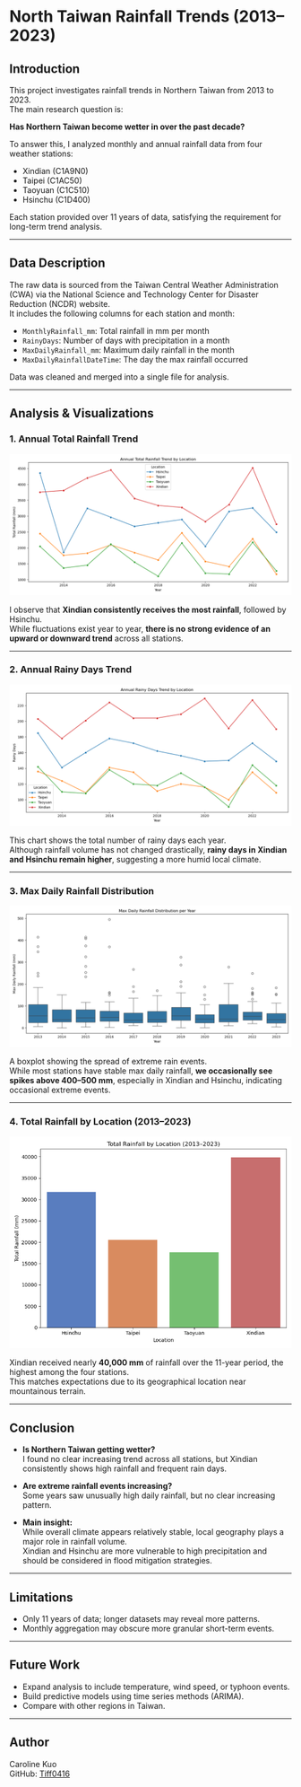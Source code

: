 # North Taiwan Rainfall Trends (2013–2023)

## Introduction

This project investigates rainfall trends in Northern Taiwan from 2013 to 2023.  
The main research question is:

**Has Northern Taiwan become wetter in over the past decade?**

To answer this, I analyzed monthly and annual rainfall data from four weather stations:
- Xindian (C1A9N0)
- Taipei (C1AC50)
- Taoyuan (C1C510)
- Hsinchu (C1D400)

Each station provided over 11 years of data, satisfying the requirement for long-term trend analysis.

---

## Data Description

The raw data is sourced from the Taiwan Central Weather Administration (CWA) via the National Science and Technology Center for Disaster Reduction (NCDR) website.  
It includes the following columns for each station and month:
- `MonthlyRainfall_mm`: Total rainfall in mm per month
- `RainyDays`: Number of days with precipitation in a month
- `MaxDailyRainfall_mm`: Maximum daily rainfall in the month
- `MaxDailyRainfallDateTime`: The day the max rainfall occurred

Data was cleaned and merged into a single file for analysis.

---

## Analysis & Visualizations

### 1. Annual Total Rainfall Trend

![](image/annual_total_rainfall_trend.png)

I observe that **Xindian consistently receives the most rainfall**, followed by Hsinchu.  
While fluctuations exist year to year, **there is no strong evidence of an upward or downward trend** across all stations.

---

### 2. Annual Rainy Days Trend

![](image/annual_rainy_days_trend.png)

This chart shows the total number of rainy days each year.  
Although rainfall volume has not changed drastically, **rainy days in Xindian and Hsinchu remain higher**, suggesting a more humid local climate.

---

### 3. Max Daily Rainfall Distribution

![](image/max_daily_rainfall_distribution.png)

A boxplot showing the spread of extreme rain events.  
While most stations have stable max daily rainfall, **we occasionally see spikes above 400–500 mm**, especially in Xindian and Hsinchu, indicating occasional extreme events.

---

### 4. Total Rainfall by Location (2013–2023)

![](image/total_rainfall_by_location_bar.png)

Xindian received nearly **40,000 mm** of rainfall over the 11-year period, the highest among the four stations.  
This matches expectations due to its geographical location near mountainous terrain.

---

## Conclusion

- **Is Northern Taiwan getting wetter?**  
    I found no clear increasing trend across all stations, but Xindian consistently shows high rainfall and frequent rain days.

- **Are extreme rainfall events increasing?**  
  Some years saw unusually high daily rainfall, but no clear increasing pattern.

- **Main insight:**  
  While overall climate appears relatively stable, local geography plays a major role in rainfall volume.  
  Xindian and Hsinchu are more vulnerable to high precipitation and should be considered in flood mitigation strategies.

---

## Limitations

- Only 11 years of data; longer datasets may reveal more patterns.
- Monthly aggregation may obscure more granular short-term events.

---

## Future Work

- Expand analysis to include temperature, wind speed, or typhoon events.
- Build predictive models using time series methods (ARIMA).
- Compare with other regions in Taiwan.

---

## Author

Caroline Kuo  
GitHub: [Tiff0416](https://github.com/Tiff0416)

